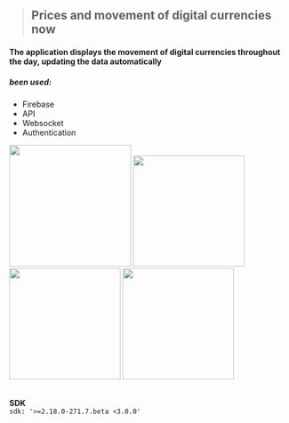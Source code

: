 

> ## Prices and movement of digital currencies now
#### The application displays the movement of digital currencies throughout the day, updating the data automatically
##### been used:
- Firebase
- API
- Websocket
- Authentication


<div>
<img src="https://github.com/Zonetto/Flutter-Coins/assets/100410170/c4b8cf54-eabb-4cc8-9089-0ab39f96b3ff" width="219"> 
<img src="https://user-images.githubusercontent.com/100410170/236028192-5cd83ec2-6451-4249-b3c2-67f054443ae5.jpeg" width="200"> 
<img src="https://user-images.githubusercontent.com/100410170/236028219-d4fddad3-f5de-4c93-a612-a3bfc0d76fb1.jpeg" width="200"> 
<img src="https://user-images.githubusercontent.com/100410170/236028248-5ada0f75-a758-4b24-9d8c-717879cc141b.jpeg" width="200"> 
</div>
<br/>

**SDK**
<br/>
`sdk: '>=2.18.0-271.7.beta <3.0.0'`
